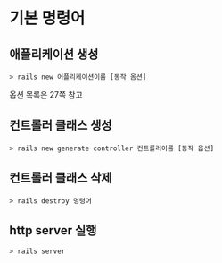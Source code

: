 # 기본 명령어 

## 애플리케이션 생성
```shell
> rails new 어플리케이션이름 [동작 옴션]
```

옵션 목록은 27쪽 참고

## 컨트롤러 클래스 생성
```shell
> rails new generate controller 컨트롤러이름 [동작 옵션]
```

## 컨트롤러 클래스 삭제
```shell
> rails destroy 명령어
```

## http server 실행
```shell
> rails server
```